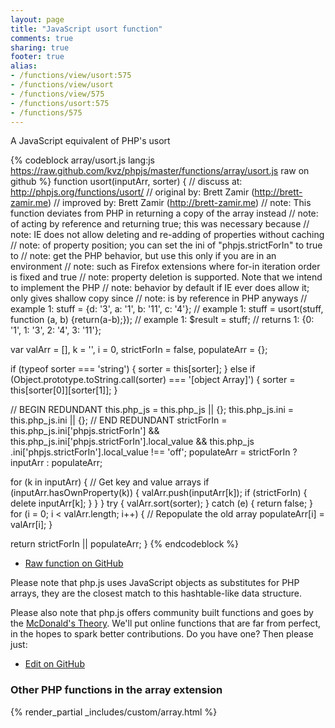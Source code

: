 ```yaml
---
layout: page
title: "JavaScript usort function"
comments: true
sharing: true
footer: true
alias:
- /functions/view/usort:575
- /functions/view/usort
- /functions/view/575
- /functions/usort:575
- /functions/575
---
```

<!-- Generated by Rakefile:build -->
A JavaScript equivalent of PHP's usort

{% codeblock array/usort.js lang:js https://raw.github.com/kvz/phpjs/master/functions/array/usort.js raw on github %}
function usort(inputArr, sorter) {
  //  discuss at: http://phpjs.org/functions/usort/
  // original by: Brett Zamir (http://brett-zamir.me)
  // improved by: Brett Zamir (http://brett-zamir.me)
  //        note: This function deviates from PHP in returning a copy of the array instead
  //        note: of acting by reference and returning true; this was necessary because
  //        note: IE does not allow deleting and re-adding of properties without caching
  //        note: of property position; you can set the ini of "phpjs.strictForIn" to true to
  //        note: get the PHP behavior, but use this only if you are in an environment
  //        note: such as Firefox extensions where for-in iteration order is fixed and true
  //        note: property deletion is supported. Note that we intend to implement the PHP
  //        note: behavior by default if IE ever does allow it; only gives shallow copy since
  //        note: is by reference in PHP anyways
  //   example 1: stuff = {d: '3', a: '1', b: '11', c: '4'};
  //   example 1: stuff = usort(stuff, function (a, b) {return(a-b);});
  //   example 1: $result = stuff;
  //   returns 1: {0: '1', 1: '3', 2: '4', 3: '11'};

  var valArr = [],
    k = '',
    i = 0,
    strictForIn = false,
    populateArr = {};

  if (typeof sorter === 'string') {
    sorter = this[sorter];
  } else if (Object.prototype.toString.call(sorter) === '[object Array]') {
    sorter = this[sorter[0]][sorter[1]];
  }

  // BEGIN REDUNDANT
  this.php_js = this.php_js || {};
  this.php_js.ini = this.php_js.ini || {};
  // END REDUNDANT
  strictForIn = this.php_js.ini['phpjs.strictForIn'] && this.php_js.ini['phpjs.strictForIn'].local_value && this.php_js
    .ini['phpjs.strictForIn'].local_value !== 'off';
  populateArr = strictForIn ? inputArr : populateArr;

  for (k in inputArr) { // Get key and value arrays
    if (inputArr.hasOwnProperty(k)) {
      valArr.push(inputArr[k]);
      if (strictForIn) {
        delete inputArr[k];
      }
    }
  }
  try {
    valArr.sort(sorter);
  } catch (e) {
    return false;
  }
  for (i = 0; i < valArr.length; i++) { // Repopulate the old array
    populateArr[i] = valArr[i];
  }

  return strictForIn || populateArr;
}
{% endcodeblock %}

 - [Raw function on GitHub](https://github.com/kvz/phpjs/blob/master/functions/array/usort.js)

Please note that php.js uses JavaScript objects as substitutes for PHP arrays, they are 
the closest match to this hashtable-like data structure. 

Please also note that php.js offers community built functions and goes by the 
[McDonald's Theory](https://medium.com/what-i-learned-building/9216e1c9da7d). We'll put online 
functions that are far from perfect, in the hopes to spark better contributions. 
Do you have one? Then please just: 

 - [Edit on GitHub](https://github.com/kvz/phpjs/edit/master/functions/array/usort.js)


### Other PHP functions in the array extension
{% render_partial _includes/custom/array.html %}
